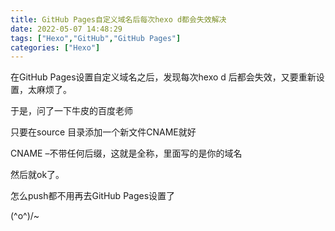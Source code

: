 ```yaml
---
title: GitHub Pages自定义域名后每次hexo d都会失效解决
date: 2022-05-07 14:48:29
tags: ["Hexo","GitHub","GitHub Pages"]
categories: ["Hexo"]
---
```


在GitHub Pages设置自定义域名之后，发现每次hexo d 后都会失效，又要重新设置，太麻烦了。

于是，问了一下牛皮的百度老师

只要在source 目录添加一个新文件CNAME就好

CNAME –不带任何后缀，这就是全称，里面写的是你的域名

然后就ok了。

怎么push都不用再去GitHub Pages设置了

(^o^)/~
